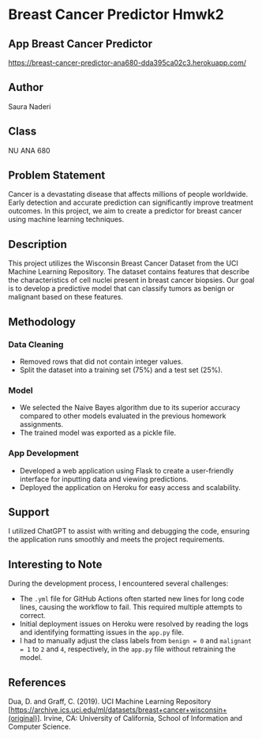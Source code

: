 # Breast Cancer Predictor Hmwk2

## App Breast Cancer Predictor
https://breast-cancer-predictor-ana680-dda395ca02c3.herokuapp.com/

## Author
Saura Naderi

## Class
NU ANA 680

## Problem Statement
Cancer is a devastating disease that affects millions of people worldwide. Early detection and accurate prediction can significantly improve treatment outcomes. In this project, we aim to create a predictor for breast cancer using machine learning techniques.

## Description
This project utilizes the Wisconsin Breast Cancer Dataset from the UCI Machine Learning Repository. The dataset contains features that describe the characteristics of cell nuclei present in breast cancer biopsies. Our goal is to develop a predictive model that can classify tumors as benign or malignant based on these features.

## Methodology
### Data Cleaning
- Removed rows that did not contain integer values.
- Split the dataset into a training set (75%) and a test set (25%).

### Model
- We selected the Naive Bayes algorithm due to its superior accuracy compared to other models evaluated in the previous homework assignments.
- The trained model was exported as a pickle file.

### App Development
- Developed a web application using Flask to create a user-friendly interface for inputting data and viewing predictions.
- Deployed the application on Heroku for easy access and scalability.

## Support
I utilized ChatGPT to assist with writing and debugging the code, ensuring the application runs smoothly and meets the project requirements.

## Interesting to Note
During the development process, I encountered several challenges:
- The `.yml` file for GitHub Actions often started new lines for long code lines, causing the workflow to fail. This required multiple attempts to correct.
- Initial deployment issues on Heroku were resolved by reading the logs and identifying formatting issues in the `app.py` file.
- I had to manually adjust the class labels from `benign = 0` and `malignant = 1` to `2` and `4`, respectively, in the `app.py` file without retraining the model.

## References
Dua, D. and Graff, C. (2019). UCI Machine Learning Repository [https://archive.ics.uci.edu/ml/datasets/breast+cancer+wisconsin+(original)]. Irvine, CA: University of California, School of Information and Computer Science.
